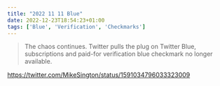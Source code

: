 ```yaml
---
title: "2022 11 11 Blue"
date: 2022-12-23T18:54:23+01:00
tags: ['Blue', 'Verification', 'Checkmarks']
---
```


> The chaos continues. Twitter pulls the plug on Twitter Blue, subscriptions and paid-for verification blue checkmark no longer available.

https://twitter.com/MikeSington/status/1591034796033323009